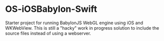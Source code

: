 OS-iOSBabylon-Swift
===============================

Starter project for running BabylonJS WebGL engine using iOS and WKWebView.
This is still a "hacky" work in progress solution to include the source files
instead of using a webserver.
